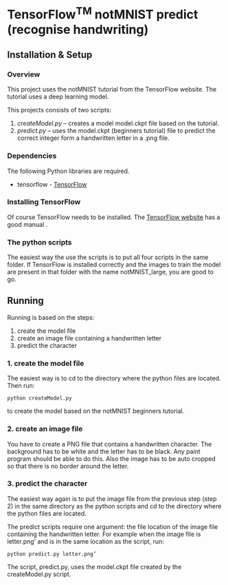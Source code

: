 # TensorFlow<sup>TM</sup> notMNIST predict (recognise handwriting)


## Installation & Setup

### Overview
This project uses the notMNIST tutorial from the TensorFlow website. The tutorial uses a deep learning model.

This projects consists of two scripts: 

1. _createModel.py_ – creates a model model.ckpt file based on the  tutorial.
3. *predict.py* – uses the model.ckpt (beginners tutorial) file to predict the correct integer form a handwritten letter in a .png file.

### Dependencies
The following Python libraries are required.

- tensorflow - [TensorFlow](https://www.tensorflow.org/)

### Installing TensorFlow
Of course TensorFlow needs to be installed. The [TensorFlow website](https://www.tensorflow.org/versions/master/get_started/index.html) has a good manual .


### The python scripts
The easiest way the use the scripts is to put all four scripts in the same folder. If TensorFlow is installed correctly and the images to train the model are present in that folder with the name notMNIST_large, you are good to go.

## Running
Running is based on the steps:

1. create the model file
2. create an image file containing a handwritten letter
3. predict the character 

### 1. create the model file
The easiest way is to cd to the directory where the python files are located. Then run:

```python createModel.py```


to create the model based on the notMNIST beginners tutorial.

### 2. create an image file
You have to create a PNG file that contains a handwritten character. The background has to be white and the letter has to be black. Any paint program should be able to do this. Also the image has to be auto cropped so that there is no border around the letter.

### 3. predict the character
The easiest way again is to put the image file from the previous step (step 2) in the same directory as the python scripts and cd to the directory where the python files are located. 

The predict scripts require one argument: the file location of the image file containing the handwritten letter. For example when the image file is letter.png’ and is in the same location as the script, run:

```python predict.py letter.png’```

The script, predict.py, uses the model.ckpt file created by the createModel.py script.


